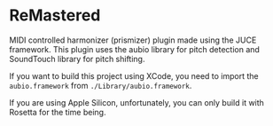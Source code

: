 # ReMastered
MIDI controlled harmonizer (prismizer) plugin made using the JUCE framework.
This plugin uses the aubio library for pitch detection and SoundTouch library for pitch shifting.

If you want to build this project using XCode, you need to import the `aubio.framework` from `./Library/aubio.framework`.

If you are using Apple Silicon, unfortunately, you can only build it with Rosetta for the time being.

